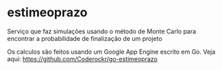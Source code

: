 # estimeoprazo

Serviço que faz simulações usando o método de Monte Carlo para encontrar a probabilidade de finalização de um projeto

Os calculos são feitos usando um Google App Engine escrito em Go. Veja aqui: https://github.com/Coderockr/go-estimeoprazo
